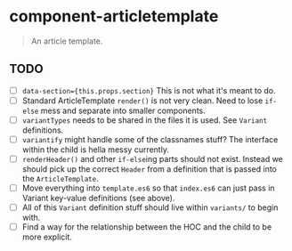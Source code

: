 # component-articletemplate
> An article template.

## TODO

- [ ] `data-section={this.props.section}` This is not what it's meant to do.
- [ ] Standard ArticleTemplate `render()` is not very clean. Need to lose
      `if-else` mess and separate into smaller components.
- [ ] `variantTypes` needs to be shared in the files it is used. See `Variant`
      definitions.
- [ ] `variantify` might handle some of the classnames stuff? The
      interface within the child is hella messy currently.
- [ ] `renderHeader()` and other `if-else`ing parts should not exist.
      Instead we should pick up the correct `Header` from a definition that is
      passed into the `ArticleTemplate`.
- [ ] Move everything into `template.es6` so that `index.es6` can just pass in
      Variant key-value definitions (see above).
- [ ] All of this `Variant` definition stuff should live within `variants/` to
      begin with.
- [ ] Find a way for the relationship between the HOC and the child to be more
      explicit.

